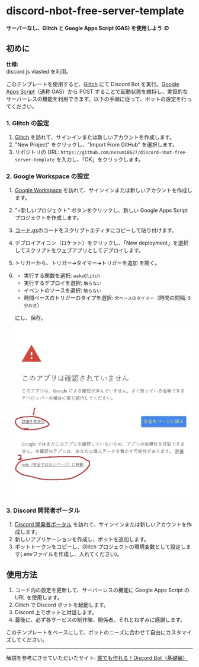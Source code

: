 # discord-nbot-free-server-template

**サーバーなし、Glitch と Google Apps Script (GAS) を使用しよう :D**

## 初めに

**仕様:**  
discord.js vlasted を利用。

このテンプレートを使用すると、[Glitch](https://glitch.com) にて Discord Bot を実行。[Google Apps Script](https://workspace.google.co.jp)（通称 GAS）から POST することで起動状態を維持し、実質的なサーバーレスの機能を利用できます。以下の手順に従って、ボットの設定を行ってください。

### 1. Glitch の設定

1. [Glitch](https://glitch.com) を訪れて、サインインまたは新しいアカウントを作成します。
2. "New Project" をクリックし、"Import From GitHub" を選択します。
3. リポジトリの URL: `https://github.com/nezumi0627/discord-nbot-free-server-template` を入力し、「OK」をクリックします。

### 2. Google Workspace の設定

1. [Google Workspace](https://workspace.google.co.jp) を訪れて、サインインまたは新しいアカウントを作成します。
2. "+新しいプロジェクト" ボタンをクリックし、新しい Google Apps Script プロジェクトを作成します。
3. [コード.gs](https://github.com/nezumi0627/discord-nbot-free-server-template/blob/main/コード.gs)のコードをスクリプトエディタにコピーして貼り付けます。
4. デプロイアイコン（ロケット）をクリックし、「New deployment」を選択してスクリプトをウェブアプリとしてデプロイします。
5. トリガーから、トリガー➔タイマー➔トリガーを追加 を開く。
6. 
   - 実行する関数を選択: `wakeGlitch`
   - 実行するデプロイを選択: `触らない`
   - イベントのソースを選択: `触らない`
   - 時間ベースのトリガーのタイプを選択: `分ベースのタイマー`（時間の間隔: `5分おき`）
   
   にし、保存。

   ![実際の認証画面です](gas認証.webp "実際の画面です")

### 3. Discord 開発者ポータル

1. [Discord 開発者ポータル](https://discord.com/developers) を訪れて、サインインまたは新しいアカウントを作成します。
2. 新しいアプリケーションを作成し、ボットを追加します。
3. ボットトークンをコピーし、Glitch プロジェクトの環境変数として設定します(.envファイルを作成し、入れてください)。

## 使用方法

1. コード内の設定を更新して、サーバーレスの機能に Google Apps Script の URL を使用します。
2. Glitch で Discord ボットを起動します。
3. Discord 上でボットと対話します。
4. 最後に、必ず各サービスの制作陣、関係者、それとねずみに感謝します。

このテンプレートをベースにして、ボットのニーズに合わせて自由にカスタマイズしてください。

---

解説を参考にさせていただいたサイト: [誰でも作れる！Discord Bot（基礎編）](https://note.com/exteoi/n/nf1c37cb26c41)
